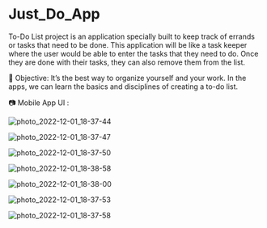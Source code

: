 # Just_Do_App
To-Do List project is an application specially built to keep track of errands or tasks that
need to be done. This application will be like a task keeper where the user would be
able to enter the tasks that they need to do. Once they are done with their tasks, they
can also remove them from the list.


🎯 Objective: It’s the best way to organize yourself and your work. In the apps, we can learn the
basics and disciplines of creating a to-do list.

📷 Mobile App UI :

![photo_2022-12-01_18-37-44](https://user-images.githubusercontent.com/90255417/205061001-758f0bfa-9729-4348-94aa-d3a2ff8b4d8a.jpg)

![photo_2022-12-01_18-37-47](https://user-images.githubusercontent.com/90255417/205061005-ae298aa4-9504-479a-9b73-54bdef9c1767.jpg)

![photo_2022-12-01_18-37-50](https://user-images.githubusercontent.com/90255417/205061007-4192d4d1-481b-4028-9581-824fe574c650.jpg)

![photo_2022-12-01_18-38-58](https://user-images.githubusercontent.com/90255417/205060998-9207a21f-b608-4b4e-8ee1-8f4f86578abb.jpg)

![photo_2022-12-01_18-38-00](https://user-images.githubusercontent.com/90255417/205060994-9595d744-0535-4d8d-84bc-abe02f8a112d.jpg)

![photo_2022-12-01_18-37-53](https://user-images.githubusercontent.com/90255417/205060984-8afe78f5-9ddd-492c-9cc7-d67a45ee3924.jpg)

![photo_2022-12-01_18-37-58](https://user-images.githubusercontent.com/90255417/205060992-1472d3ed-e73a-426d-9f48-3c17465a5084.jpg)






